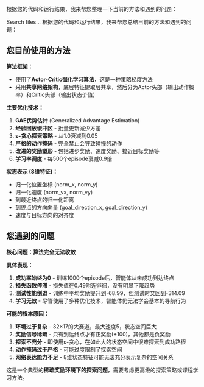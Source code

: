 
根据您的代码和运行结果，我来帮您整理一下当前的方法和遇到的问题：

Search files...
根据您的代码和运行结果，我来帮您总结目前的方法和遇到的问题：

## 您目前使用的方法

**算法框架：**
- 使用了**Actor-Critic强化学习算法**，这是一种策略梯度方法
- 采用**共享网络架构**，底层特征提取层共享，然后分为Actor头部（输出动作概率）和Critic头部（输出状态价值）

**主要优化技术：**
1. **GAE优势估计** (Generalized Advantage Estimation)
2. **经验回放缓冲区** - 批量更新减少方差  
3. **ε-贪心探索策略** - 从1.0衰减到0.05
4. **严格的动作掩码** - 完全禁止会导致碰撞的动作
5. **改进的奖励塑形** - 包括进步奖励、速度奖励、接近目标奖励等
6. **学习率调度** - 每500个episode衰减0.9倍

**状态表示 (8维特征)：**
- 归一化位置坐标 (norm_x, norm_y)
- 归一化速度 (norm_vx, norm_vy)  
- 到最近终点的归一化距离
- 到终点的方向向量 (goal_direction_x, goal_direction_y)
- 速度与目标方向的对齐度

## 您遇到的问题

**核心问题：算法完全无法收敛**

**具体表现：**
1. **成功率始终为0** - 训练1000个episode后，智能体从未成功到达终点
2. **损失函数停滞** - 损失值在0.49附近徘徊，没有明显下降趋势
3. **测试性能倒退** - 训练中平均奖励提升到-68.99，但测试时又回到-314.09
4. **学习无效** - 尽管使用了多种优化技术，智能体仍无法学会基本的导航行为

**可能的根本原因：**
1. **环境过于复杂** - 32×17的大赛道，最大速度5，状态空间巨大
2. **奖励信号稀疏** - 只有到达终点才有正奖励(+100)，其他都是负奖励
3. **探索不充分** - 即使用ε-贪心，在如此大的状态空间中很难探索到成功路径
4. **动作掩码过于严格** - 可能过度限制了探索空间
5. **网络表达能力不足** - 8维状态特征可能无法充分表示复杂的空间关系

这是一个典型的**稀疏奖励环境下的探索问题**，需要考虑更高级的探索策略或课程学习方法。
